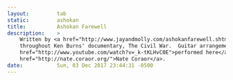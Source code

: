 ```yaml
---
layout:         tab
static:         ashokan
title:          Ashokan Farewell
description:    >
    Written by <a href="http://www.jayandmolly.com/ashokanfarewell.shtml">Jay Unger in 1982</a> and notably featured
    throughout Ken Burns' documentary, The Civil War.  Guitar arrangement by Jim of the band Bullseye (<a
    href="http://www.youtube.com/watch?v=_k-tKLHvC0E">performed here</a>) and tabbed by <a
    href="http://nate.coraor.org/">Nate Coraor</a>.
date:           Sun, 03 Dec 2017 23:44:31 -0500
---
```

